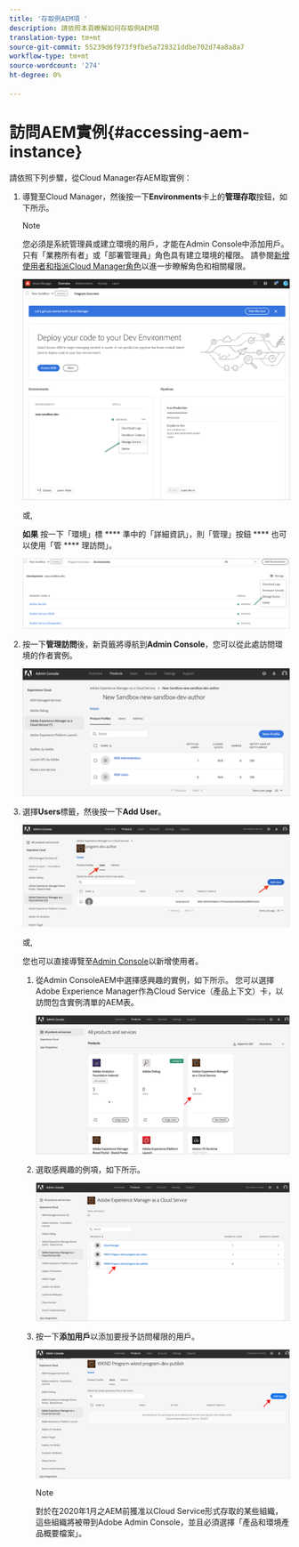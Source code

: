 ```yaml
---
title: '存取例AEM項 '
description: 請依照本頁瞭解如何存取例AEM項
translation-type: tm+mt
source-git-commit: 55239d6f973f9fbe5a728321ddbe702d74a8a8a7
workflow-type: tm+mt
source-wordcount: '274'
ht-degree: 0%

---
```



# 訪問AEM實例{#accessing-aem-instance}

請依照下列步驟，從Cloud Manager存AEM取實例：

1. 導覽至Cloud Manager，然後按一下&#x200B;**Environments**&#x200B;卡上的&#x200B;**管理存取**&#x200B;按鈕，如下所示。

   >[!NOTE]
   >您必須是系統管理員或建立環境的用戶，才能在Admin Console中添加用戶。 只有「業務所有者」或「部署管理員」角色具有建立環境的權限。 請參閱[新增使用者和指派Cloud Manager角色](/help/onboarding/what-is-required/add-users-assign-cm-roles.md)以進一步瞭解角色和相關權限。

   ![](/help/onboarding/getting-access-to-aem-in-cloud/assets/sys-admin6.png)

   或,

   **如果** 按一下「環境」標 **** 準中的「詳細資訊」，則「管理」按鈕 **** 也可以使用「管 **** 理訪問」。

   ![](/help/onboarding/getting-access-to-aem-in-cloud/assets/sys-admin4.png)


1. 按一下&#x200B;**管理訪問**&#x200B;後，新頁籤將導航到&#x200B;**Admin Console**，您可以從此處訪問環境的作者實例。

   ![](/help/onboarding/getting-access-to-aem-in-cloud/assets/sys-admin-2.png)

1. 選擇&#x200B;**Users**&#x200B;標籤，然後按一下&#x200B;**Add User**。

   ![](/help/onboarding/what-is-required/assets/admin-console-5.png)



   或,

   您也可以直接導覽至[Admin Console](https://adminconsole.adobe.com)以新增使用者。

   1. 從Admin ConsoleAEM中選擇感興趣的實例，如下所示。 您可以選擇Adobe Experience Manager作為Cloud Service（產品上下文）卡，以訪問包含實例清單的AEM表。

      ![](/help/onboarding/what-is-required/assets/admin-console-6.png)

   1. 選取感興趣的例項，如下所示。

      ![](/help/onboarding/what-is-required/assets/admin-console-7.png)


   1. 按一下&#x200B;**添加用戶**&#x200B;以添加要授予訪問權限的用戶。

      ![](/help/onboarding/what-is-required/assets/admin-console-8.png)

      >[!NOTE]
      >對於在2020年1月之AEM前獲准以Cloud Service形式存取的某些組織，這些組織將被帶到Adobe Admin Console，並且必須選擇「產品和環境產品概要檔案」。

